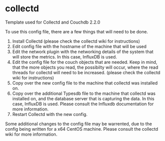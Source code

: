 # collectd
Template used for Collectd and Couchdb 2.2.0

To use this config file, there are a few things that will need to be done.

1. Install Collectd (please check the collectd wiki for instructions)
2. Edit config file with the hostname of the machine that will be used
3. Edit the network plugin with the networking details of the system that will store the metrics. In this case, InfluxDB is used.
4. Edit the config file for the couch objects that are needed. Keep in mind, that the more objects you read, the possibilty will occur, where the read threads for collectd will need to be increased. (please check the collectd wiki for instructions)
5. Copy over the new config file to the machine that collectd was installed on.
6. Copy over the additional Typesdb file to the machine that collectd was installed on, and the database server that is capturing the data. In this case, InfluxDB is used. Please consult the Influxdb documentation for more information.
7. Restart Collectd with the new config.

Some additional changes to the config file may be warrented, due to the config being written for a x64 CentOS machine. Please consult the collectd wiki for more information.

